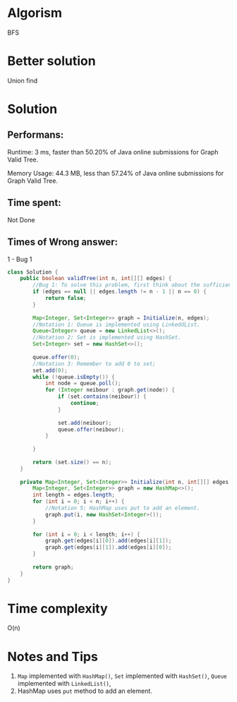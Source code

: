 # Algorism 

BFS

# Better solution 

Union find

# Solution 

## Performans:

Runtime: 3 ms, faster than 50.20% of Java online submissions for Graph Valid Tree.

Memory Usage: 44.3 MB, less than 57.24% of Java online submissions for Graph Valid Tree.

## Time spent:

Not Done

## Times of Wrong answer:

1 - Bug 1

```java
class Solution {
    public boolean validTree(int n, int[][] edges) {
        //Bug 1: To solve this problem, first think about the sufficient condition for a Tree: 1. edges = n - 1 2. No node is isolated.  
        if (edges == null || edges.length != n - 1 || n == 0) {
            return false;
        }
        
        Map<Integer, Set<Integer>> graph = Initialize(n, edges);
        //Notation 1: Queue is implemented using LinkeddList.
        Queue<Integer> queue = new LinkedList<>();
        //Notation 2: Set is implemented using HashSet.
        Set<Integer> set = new HashSet<>();
        
        queue.offer(0);
        //Notation 3: Remember to add 0 to set;
        set.add(0);
        while (!queue.isEmpty()) {
            int node = queue.poll();
            for (Integer neibour : graph.get(node)) {
                if (set.contains(neibour)) {
                    continue;
                }
                
                set.add(neibour);
                queue.offer(neibour);
            }
    
        }
        
        return (set.size() == n);
    }
    
    private Map<Integer, Set<Integer>> Initialize(int n, int[][] edges) {
        Map<Integer, Set<Integer>> graph = new HashMap<>();
        int length = edges.length;
        for (int i = 0; i < n; i++) {
            //Notation 5: HashMap uses put to add an element.  
            graph.put(i, new HashSet<Integer>());
        }
        
        for (int i = 0; i < length; i++) {
            graph.get(edges[i][0]).add(edges[i][1]);
            graph.get(edges[i][1]).add(edges[i][0]);
        }
        
        return graph;
    }
}
```
# Time complexity
O(n)

# Notes and Tips
1. `Map` implemented with `HashMap()`, `Set` implemented with `HashSet()`, `Queue` implemented with `LinkedList()`,   
2. HashMap uses `put` method to add an element. 